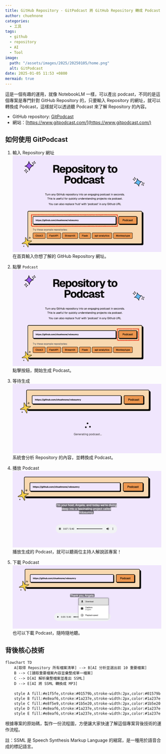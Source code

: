 ```yaml
---
title: GitHub Repository - GitPodcast 將 GitHub Repository 轉成 Podcast
author: chuehnone
categories:
  - 工具
tags:
  - github
  - repository
  - AI
  - Tool
image:
  path: "/assets/images/2025/20250105/home.png"
  alt: GitPodcast
date: 2025-01-05 11:53 +0800
mermaid: true
---
```


這是一個有趣的運用，就像 NotebookLM 一樣，可以產出 podcast，不同的是這個專案是專門針對 GitHub Repository 的，只要輸入 Repository 的網址，就可以轉換成 Podcast，這樣就可以透過聽 Podcast 來了解 Repository 的內容。

- GitHub repository: [GitPodcast](https://github.com/BandarLabs/gitpodcast)
- 網站：[https://www.gitpodcast.com/](https://www.gitpodcast.com/)

## 如何使用 GitPodcast

1. 輸入 Repository 網址
    ![](/assets/images/2025/20250105/flow-1.png)
    在首頁輸入你想了解的 GitHub Repository 網址。

2. 點擊 `Podcast`
    ![](/assets/images/2025/20250105/flow-2.png)
    點擊按鈕，開始生成 Podcast。

3. 等待生成
    ![](/assets/images/2025/20250105/flow-3.png)
    系統會分析 Repository 的內容，並轉換成 Podcast。

4. 播放 Podcast
    ![](/assets/images/2025/20250105/flow-4.png)
    播放生成的 Podcast，就可以聽兩位主持人解說該專案！

5. 下載 Podcast
    ![](/assets/images/2025/20250105/flow-5.png)
    也可以下載 Podcast，隨時隨地聽。

## 背後核心技術

```mermaid
flowchart TD
    A[取得 Repository 所有檔案清單] --> B[AI 分析並選出前 10 重要檔案]
    B --> C[讀取重要檔案內容並彙整成單一檔案]
    C --> D[AI 解析彙整檔案並產出 SSML]
    D --> E[AI 將 SSML 轉換成 MP3]
    
    style A fill:#e1f5fe,stroke:#01579b,stroke-width:2px,color:#01579b
    style B fill:#e8eaf6,stroke:#1a237e,stroke-width:2px,color:#1a237e
    style C fill:#e8f5e9,stroke:#1b5e20,stroke-width:2px,color:#1b5e20
    style D fill:#e8eaf6,stroke:#1a237e,stroke-width:2px,color:#1a237e
    style E fill:#e8eaf6,stroke:#1a237e,stroke-width:2px,color:#1a237e
```

根據專案的原始碼，製作一份流程圖，方便讓大家快速了解這個專案背後技術的運作流程。

註：SSML 是 Speech Synthesis Markup Language 的縮寫，是一種用於語音合成的標記語言。
